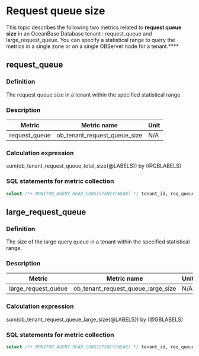 # Request queue size

This topic describes the following two metrics related to **request queue size** in an OceanBase Database tenant :
request_queue and
large_request_queue. You can specify a statistical range to query the metrics in a single zone or on a single OBServer node for a tenant.****

## request_queue

### Definition

The request queue size in a tenant within the specified statistical range.

### Description

| **Metric** | **Metric name** | **Unit** |
|---------------|-----------------------|--------|
| request_queue | ob_tenant_request_queue_size | N/A |

### Calculation expression

sum(ob_tenant_request_queue_total_size{@LABELS}) by (@GBLABELS)

### SQL statements for metric collection

```sql
select /*+ MONITOR_AGENT READ_CONSISTENCY(WEAK) */ tenant_id, req_queue_total_size as total_size, large_queued as large_size from __all_virtual_dump_tenant_info where (tenant_id > 1000 or tenant_id = 1) and svr_ip = ? and svr_port = ?
```

## large_request_queue

### Definition

The size of the large query queue in a tenant within the specified statistical range.

### Description

| **Metric** | **Metric name** | **Unit** |
|---------------|---------------------|--------|
| large_request_queue | ob_tenant_request_queue_large_size | N/A |

### Calculation expression

sum(ob_tenant_request_queue_large_size{@LABELS}) by (@GBLABELS)

### SQL statements for metric collection

```sql
select /*+ MONITOR_AGENT READ_CONSISTENCY(WEAK) */ tenant_id, req_queue_total_size as total_size, large_queued as large_size from __all_virtual_dump_tenant_info where (tenant_id > 1000 or tenant_id = 1) and svr_ip = ? and svr_port = ?
```

